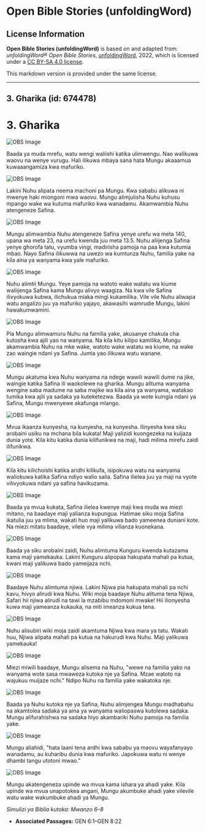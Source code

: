 # Open Bible Stories (unfoldingWord)

## License Information

**Open Bible Stories (unfoldingWord)** is based on and adapted from: _unfoldingWord® Open Bible Stories_, [unfoldingWord](https://unfoldingword.org/utw), 2022, which is licensed under a [CC BY-SA 4.0 license](https://creativecommons.org/licenses/by-sa/4.0/legalcode.en).

This markdown version is provided under the same license.



--------------------------------

## 3. Gharika (id: 674478)

3\. Gharika
===========

![OBS Image](https://cdn.door43.org/obs/jpg/360px/obs-en-03-01.jpg)

Baada ya muda mrefu, watu wengi waliishi katika ulimwengu. Nao walikuwa waovu na wenye vurugu. Hali ilikuwa mbaya sana hata Mungu akaaamua kuwaaangamiza kwa mafuriko.

![OBS Image](https://cdn.door43.org/obs/jpg/360px/obs-en-03-02.jpg)

Lakini Nuhu alipata neema machoni pa Mungu. Kwa sababu alikuwa ni mwenye haki miongoni mwa waovu. Mungu alimjulisha Nuhu kuhusu mpango wake wa kutuma mafuriko kwa wanadamu. Akamwambia Nuhu atengeneze Safina.

![OBS Image](https://cdn.door43.org/obs/jpg/360px/obs-en-03-03.jpg)

Mungu alimwambia Nuhu atengeneze Safina yenye urefu wa meta 140, upana wa meta 23, na urefu kwenda juu meta 13\.5\. Nuhu aliijenga Safina yenye ghorofa tatu, vyumba vingi, madirisha pamoja na paa kwa kutumia mbao. Nayo Safina ilikuwwa na uwezo wa kumtunza Nuhu, familia yake na kila aina ya wanyama kwa yale mafuriko.

![OBS Image](https://cdn.door43.org/obs/jpg/360px/obs-en-03-04.jpg)

Nuhu alimtii Mungu. Yeye pamoja na watoto wake watatu wa kiume waliijenga Safina kama Mungu alivyo waagiza. Na kwa vile Safina ilivyokuwa kubwa, ilichukua miaka mingi kukamilika. Vile vile Nuhu aliwapa watu angalizo juu ya mafuriko yajayo, akawasihi wamrudie Mungu, lakini hawakumwamini.

![OBS Image](https://cdn.door43.org/obs/jpg/360px/obs-en-03-05.jpg)

Pia Mungu alimwamuru Nuhu na familia yake, akusanye chakula cha kutosha kwa ajili yao na wanyama. Na kila kitu kilipo kamilika, Mungu akamwambia Nuhu na mke wake, watoto wake watatu wa kiume, na wake zao waingie ndani ya Safina. Jumla yao ilikuwa watu wanane.

![OBS Image](https://cdn.door43.org/obs/jpg/360px/obs-en-03-06.jpg)

Mungu akatuma kwa Nuhu wanyama na ndege wawili wawili dume na jike, waingie katika Safina ili waokolewe na gharika. Mungu alituma wanyama wengine saba madume na saba majike wa kila aina ya wanyama, watakao tumika kwa ajili ya sadaka ya kuteketezwa. Baada ya wote kuingia ndani ya Safina, Mungu mwenyewe akafunga mlango.

![OBS Image](https://cdn.door43.org/obs/jpg/360px/obs-en-03-07.jpg)

Mvua ikaanza kunyesha, na kunyesha, na kunyesha. Ilinyesha kwa siku arobaini usiku na mchana bila kukata! Maji yalizidi kuongezeka na kuijaza dunia yote. Kila kitu katika dunia kilifunikwa na maji, hadi milima mirefu zaidi ilifunikwa.

![OBS Image](https://cdn.door43.org/obs/jpg/360px/obs-en-03-08.jpg)

Kila kitu kilichoishi katika aridhi kilikufa, isipokuwa watu na wanyama waliokuwa katika Safina ndiyo walio salia. Safina ilielea juu ya maji na vyote vilivyokuwa ndani ya safina havikuzama.

![OBS Image](https://cdn.door43.org/obs/jpg/360px/obs-en-03-09.jpg)

Baada ya mvua kukata, Safina ilielea kwenye maji kwa muda wa miezi mitano, na baadaye maji yalianza kupungua. Hatimae siku moja Safina ikatulia juu ya mlima, wakati huo maji yalikuwa bado yameenea duniani kote. Na miezi mitatu baadaye, vilele vya milima vilianza kuonekana.

![OBS Image](https://cdn.door43.org/obs/jpg/360px/obs-en-03-10.jpg)

Baada ya siku arobaini zaidi, Nuhu alimtuma Kunguru kwenda kutazama kama maji yamekauka. Lakini Kunguru alipopaa hakupata mahali pa kutua, kwani maji yalikuwa bado yameijaza nchi.

![OBS Image](https://cdn.door43.org/obs/jpg/360px/obs-en-03-11.jpg)

Baadaye Nuhu alimtuma njiwa. Lakini Njiwa pia hakupata mahali pa nchi kavu, hivyo alirudi kwa Nuhu. Wiki moja baadaye Nuhu alituma tena Njiwa, Safari hii njiwa alirudi na tawi la mzabibu mdomoni mwake! Hii ilionyesha kuwa maji yameanza kukauka, na miti imeanza kukua tena.

![OBS Image](https://cdn.door43.org/obs/jpg/360px/obs-en-03-12.jpg)

Nuhu alisubiri wiki moja zaidi akamtuma Njiwa kwa mara ya tatu. Wakati huu, Njiwa alipata mahali pa kutua na hakurudi kwa Nuhu. Maji yalikuwa yamekauka!

![OBS Image](https://cdn.door43.org/obs/jpg/360px/obs-en-03-13.jpg)

Miezi miwili baadaye, Mungu alisema na Nuhu, "wewe na familia yako na wanyama wote sasa mwaweza kutoka nje ya Safina. Mzae watoto na wajukuu muijaze nchi." Ndipo Nuhu na familia yake wakatoka nje.

![OBS Image](https://cdn.door43.org/obs/jpg/360px/obs-en-03-14.jpg)

Baada ya Nuhu kutoka nje ya Safina, Nuhu alimjengea Mungu madhabahu na akamtolea sadaka ya aina ya wanyama waliopaswa kutolewa sadaka. Mungu alifurahishwa na sadaka hiyo akambariki Nuhu pamoja na familia yake.

![OBS Image](https://cdn.door43.org/obs/jpg/360px/obs-en-03-15.jpg)

Mungu aliahidi, "hata laani tena ardhi kwa sababu ya maovu wayafanyayo wanadamu, au kuharibu dunia kwa mafuriko. Japokuwa watu ni wenye dhambi tangu utotoni mwao."

![OBS Image](https://cdn.door43.org/obs/jpg/360px/obs-en-03-16.jpg)

Mungu akatengeneza upinde wa mvua kama ishara ya ahadi yake. Kila upinde wa mvua unapotokea angani, Mungu akumbuke ahadi yake vilevile watu wake wakumbuke ahadi ya Mungu.

*Simulizi ya Biblia kutoka: Mwanzo 6–8*

* **Associated Passages:** GEN 6:1–GEN 8:22

